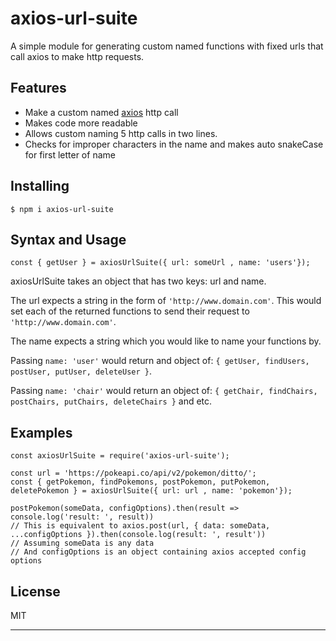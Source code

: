 # axios-url-suite

A simple module for generating custom named functions with fixed urls that call axios to make http requests.

## Features

* Make a custom named [axios](https://www.npmjs.com/package/axios) http call
* Makes code more readable
* Allows custom naming 5 http calls in two lines.
* Checks for improper characters in the name and makes auto snakeCase for first letter of name



## Installing

```
$ npm i axios-url-suite
```


## Syntax and Usage

```
const { getUser } = axiosUrlSuite({ url: someUrl , name: 'users'});
```

axiosUrlSuite takes an object that has two keys: url and name.

The url expects a string in the form of `'http://www.domain.com'`. This would set each of the returned functions to send their request to `'http://www.domain.com'`.

The name expects a string which you would like to name your functions by.

Passing `name: 'user'` would return and object of:
`{ getUser, findUsers, postUser, putUser, deleteUser }`.

Passing `name: 'chair'` would return an object of:
`{ getChair, findChairs, postChairs, putChairs, deleteChairs }`  and etc.

## Examples

```
const axiosUrlSuite = require('axios-url-suite');

const url = 'https://pokeapi.co/api/v2/pokemon/ditto/';
const { getPokemon, findPokemons, postPokemon, putPokemon, deletePokemon } = axiosUrlSuite({ url: url , name: 'pokemon'});

postPokemon(someData, configOptions).then(result => console.log('result: ', result))
// This is equivalent to axios.post(url, { data: someData, ...configOptions }).then(console.log(result: ', result'))
// Assuming someData is any data
// And configOptions is an object containing axios accepted config options
```

## License

MIT

________________________________________________________________________
